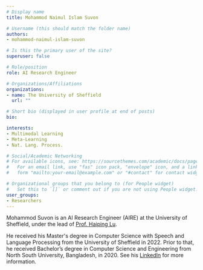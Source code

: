 ```yaml
---
# Display name
title: Mohammod Naimul Islam Suvon

# Username (this should match the folder name)
authors:
- mohammod-naimul-islam-suvon

# Is this the primary user of the site?
superuser: false

# Role/position
role: AI Research Engineer

# Organizations/Affiliations
organizations:
- name: The University of Sheffield
  url: ""

# Short bio (displayed in user profile at end of posts)
bio: 

interests:
- Multimodal Learning
- Meta-Learning
- Nat. Lang. Process.

# Social/Academic Networking
# For available icons, see: https://sourcethemes.com/academic/docs/page-builder/#icons
#   For an email link, use "fas" icon pack, "envelope" icon, and a link in the
#   form "mailto:your-email@example.com" or "#contact" for contact widget.

# Organizational groups that you belong to (for People widget)
#   Set this to `[]` or comment out if you are not using People widget.
user_groups:
- Researchers
---
```

Mohammod Suvon is an AI Research Engineer (AIRE) at the University of Sheffield, under the lead of [Prof. Haiping Lu](https://haipinglu.github.io). 

He received his Master's degree in Computer Science with Speech and Language Processing from the University of Sheffield in 2022. Prior to that, he received Bachelor’s degree in Computer Science and Engineering from North South University, Bangladesh, in 2020. See his [LinkedIn](https://www.linkedin.com/in/md-naimul/) for more information.
